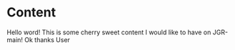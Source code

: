 # Content

Hello word!
This is some cherry sweet content I would like to have on JGR-main!
Ok thanks
User
